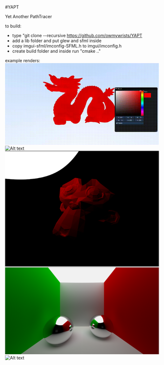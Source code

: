 #YAPT

Yet Another PathTracer

to build:
- type "git clone --recursive https://github.com/owmywrists/YAPT
- add a lib folder and put glew and sfml inside
- copy imgui-sfml/imconfig-SFML.h to imgui/imconfig.h
- create build folder and inside run "cmake .."

example renders:
![Alt text](dragon.gif?raw=true "Dragon rendering with kd-trees")
![Alt text](test_github.gif?raw=true "ImGUI test")
![Alt text](suzanne.png?raw=true "Suzanne render")
![Alt text](finalrender.png?raw=true "Final render 12500 samples")
![Alt text](example.gif?raw=true "Example")
